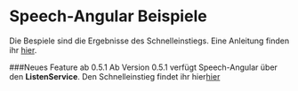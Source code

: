 # Speech-Angular Beispiele

Die Bespiele sind die Ergebnisse des Schnelleinstiegs. 
Eine Anleitung finden ihr [hier](./../docs/QuickStart.md).

###Neues Feature ab 0.5.1
Ab Version 0.5.1 verfügt Speech-Angular über den **ListenService**.
Den Schnelleinstieg findet ihr hier[hier](./../docs/QuickStart-Listen.md)
